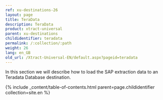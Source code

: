 ```yaml
---
ref: xu-destinations-26
layout: page
title: TeraData
description: TeraData
product: xtract-universal
parent: xu-destinations
childidentifier: teradata
permalink: /:collection/:path
weight: 26
lang: en_GB
old_url: /Xtract-Universal-EN/default.aspx?pageid=teradata
---
```


In this section we will describe how to load the SAP extraction data to an Teradata Database destination.

{% include _content/table-of-contents.html parent=page.childidentifier collection=site.en %}
